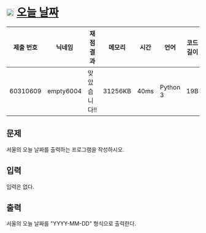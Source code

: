 # <img width="20px"  src="https://d2gd6pc034wcta.cloudfront.net/tier/1.svg" class="solvedac-tier"> [오늘 날짜](https://www.acmicpc.net/problem/10699) 

| 제출 번호 | 닉네임 | 채점 결과 | 메모리 | 시간 | 언어 | 코드 길이 |
|---|---|---|---|---|---|---|
|60310609|empty6004|맞았습니다!! |31256KB|40ms|Python 3|19B|

## 문제
<p>서울의 오늘 날짜를 출력하는 프로그램을 작성하시오.</p>

## 입력
<p>입력은 없다.</p>

## 출력
<p>서울의 오늘 날짜를 "YYYY-MM-DD" 형식으로 출력한다.</p>

